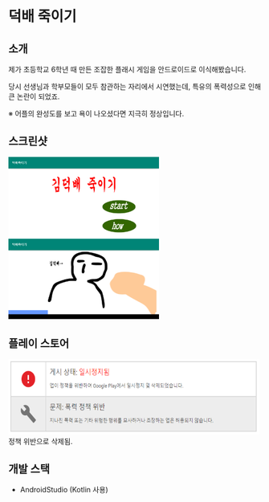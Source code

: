 # 덕배 죽이기

## 소개
제가 초등학교 6학년 때 만든 조잡한 플래시 게임을 안드로이드로 이식해봤습니다.

당시 선생님과 학부모들이 모두 참관하는 자리에서 시연했는데, 특유의 폭력성으로 인해 큰 논란이 되었죠.

※ 어플의 완성도를 보고 욕이 나오셨다면 지극히 정상입니다.

## 스크린샷
<img src="/readme/1.png" width="300px" height="160px" style="display:inline" />           <img src="/readme/2.png" width="300px" height="160px" style="display:inline" />

## 플레이 스토어
<img src="/readme/stop.png" width="500px" height="150px" />
정책 위반으로 삭제됨.

## 개발 스택
- AndroidStudio (Kotlin 사용)
